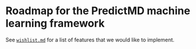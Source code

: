 # Roadmap for the PredictMD machine learning framework

See [`wishlist.md`](wishlist.md) for a list of features that we would like to implement.
